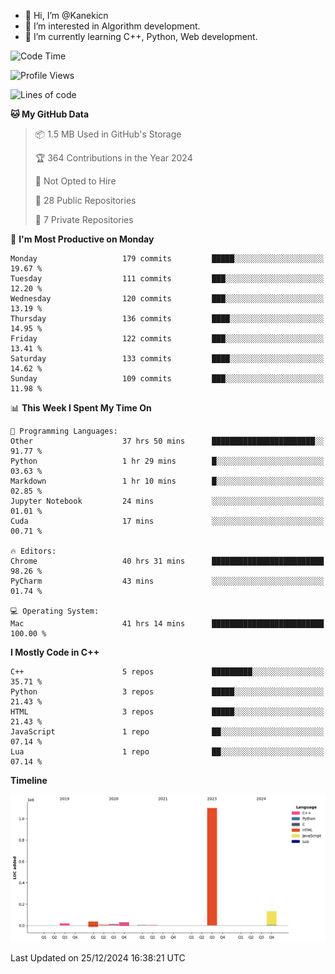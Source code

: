 - 👋 Hi, I’m @Kanekicn
- 👀 I’m interested in Algorithm development.
- 🌱 I’m currently learning C++, Python, Web development.

<!---
cotecsz/cotecsz is a ✨ special ✨ repository because its `README.md` (this file) appears on your GitHub profile.
You can click the Preview link to take a look at your changes.
--->

<!--START_SECTION:waka-->
![Code Time](http://img.shields.io/badge/Code%20Time-2%2C320%20hrs%2056%20mins-blue)

![Profile Views](http://img.shields.io/badge/Profile%20Views-0-blue)

![Lines of code](https://img.shields.io/badge/From%20Hello%20World%20I%27ve%20Written-1.3%20million%20lines%20of%20code-blue)

**🐱 My GitHub Data** 

> 📦 1.5 MB Used in GitHub's Storage 
 > 
> 🏆 364 Contributions in the Year 2024
 > 
> 🚫 Not Opted to Hire
 > 
> 📜 28 Public Repositories 
 > 
> 🔑 7 Private Repositories 
 > 
📅 **I'm Most Productive on Monday** 

```text
Monday                   179 commits         █████░░░░░░░░░░░░░░░░░░░░   19.67 % 
Tuesday                  111 commits         ███░░░░░░░░░░░░░░░░░░░░░░   12.20 % 
Wednesday                120 commits         ███░░░░░░░░░░░░░░░░░░░░░░   13.19 % 
Thursday                 136 commits         ████░░░░░░░░░░░░░░░░░░░░░   14.95 % 
Friday                   122 commits         ███░░░░░░░░░░░░░░░░░░░░░░   13.41 % 
Saturday                 133 commits         ████░░░░░░░░░░░░░░░░░░░░░   14.62 % 
Sunday                   109 commits         ███░░░░░░░░░░░░░░░░░░░░░░   11.98 % 
```


📊 **This Week I Spent My Time On** 

```text
💬 Programming Languages: 
Other                    37 hrs 50 mins      ███████████████████████░░   91.77 % 
Python                   1 hr 29 mins        █░░░░░░░░░░░░░░░░░░░░░░░░   03.63 % 
Markdown                 1 hr 10 mins        █░░░░░░░░░░░░░░░░░░░░░░░░   02.85 % 
Jupyter Notebook         24 mins             ░░░░░░░░░░░░░░░░░░░░░░░░░   01.01 % 
Cuda                     17 mins             ░░░░░░░░░░░░░░░░░░░░░░░░░   00.71 % 

🔥 Editors: 
Chrome                   40 hrs 31 mins      █████████████████████████   98.26 % 
PyCharm                  43 mins             ░░░░░░░░░░░░░░░░░░░░░░░░░   01.74 % 

💻 Operating System: 
Mac                      41 hrs 14 mins      █████████████████████████   100.00 % 
```

**I Mostly Code in C++** 

```text
C++                      5 repos             █████████░░░░░░░░░░░░░░░░   35.71 % 
Python                   3 repos             █████░░░░░░░░░░░░░░░░░░░░   21.43 % 
HTML                     3 repos             █████░░░░░░░░░░░░░░░░░░░░   21.43 % 
JavaScript               1 repo              ██░░░░░░░░░░░░░░░░░░░░░░░   07.14 % 
Lua                      1 repo              ██░░░░░░░░░░░░░░░░░░░░░░░   07.14 % 
```



**Timeline**

![Lines of Code chart](https://raw.githubusercontent.com/Kanekicn/Kanekicn/master/assets/bar_graph.png)


 Last Updated on 25/12/2024 16:38:21 UTC
<!--END_SECTION:waka-->
